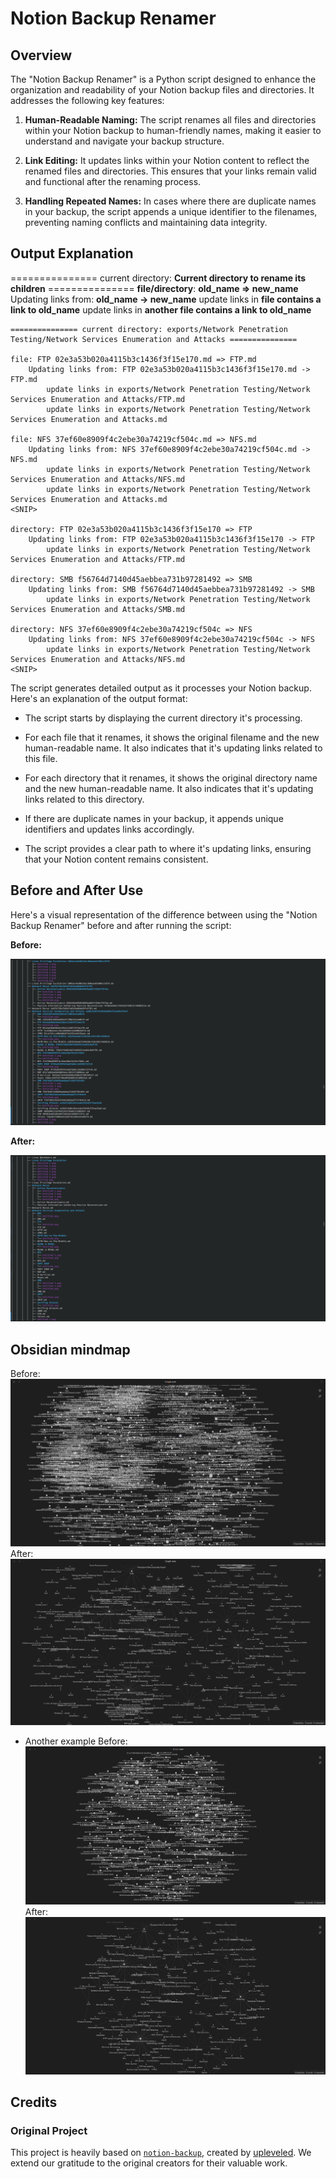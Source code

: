# Notion Backup Renamer

## Overview

The "Notion Backup Renamer" is a Python script designed to enhance the organization and readability of your Notion backup files and directories. It addresses the following key features:

1. **Human-Readable Naming:** The script renames all files and directories within your Notion backup to human-friendly names, making it easier to understand and navigate your backup structure.

2. **Link Editing:** It updates links within your Notion content to reflect the renamed files and directories. This ensures that your links remain valid and functional after the renaming process.

3. **Handling Repeated Names:** In cases where there are duplicate names in your backup, the script appends a unique identifier to the filenames, preventing naming conflicts and maintaining data integrity.

## Output Explanation

=============== current directory: **Current directory to rename its children** ===============
**file/directory**: **old_name => new_name**
  Updating links from: **old_name -> new_name**
    update links in **file contains a link to old_name**
    update links in **another file contains a link to old_name** 

```
=============== current directory: exports/Network Penetration Testing/Network Services Enumeration and Attacks ===============

file: FTP 02e3a53b020a4115b3c1436f3f15e170.md => FTP.md
	Updating links from: FTP 02e3a53b020a4115b3c1436f3f15e170.md -> FTP.md
		update links in exports/Network Penetration Testing/Network Services Enumeration and Attacks/FTP.md 
		update links in exports/Network Penetration Testing/Network Services Enumeration and Attacks.md 

file: NFS 37ef60e8909f4c2ebe30a74219cf504c.md => NFS.md
	Updating links from: NFS 37ef60e8909f4c2ebe30a74219cf504c.md -> NFS.md
		update links in exports/Network Penetration Testing/Network Services Enumeration and Attacks/NFS.md 
		update links in exports/Network Penetration Testing/Network Services Enumeration and Attacks.md 
<SNIP>

directory: FTP 02e3a53b020a4115b3c1436f3f15e170 => FTP
	Updating links from: FTP 02e3a53b020a4115b3c1436f3f15e170 -> FTP
		update links in exports/Network Penetration Testing/Network Services Enumeration and Attacks/FTP.md 

directory: SMB f56764d7140d45aebbea731b97281492 => SMB
	Updating links from: SMB f56764d7140d45aebbea731b97281492 -> SMB
		update links in exports/Network Penetration Testing/Network Services Enumeration and Attacks/SMB.md 

directory: NFS 37ef60e8909f4c2ebe30a74219cf504c => NFS
	Updating links from: NFS 37ef60e8909f4c2ebe30a74219cf504c -> NFS
		update links in exports/Network Penetration Testing/Network Services Enumeration and Attacks/NFS.md 
<SNIP>
```

The script generates detailed output as it processes your Notion backup. Here's an explanation of the output format:

- The script starts by displaying the current directory it's processing.

- For each file that it renames, it shows the original filename and the new human-readable name. It also indicates that it's updating links related to this file.

- For each directory that it renames, it shows the original directory name and the new human-readable name. It also indicates that it's updating links related to this directory.

- If there are duplicate names in your backup, it appends unique identifiers and updates links accordingly.

- The script provides a clear path to where it's updating links, ensuring that your Notion content remains consistent.

## Before and After Use

Here's a visual representation of the difference between using the "Notion Backup Renamer" before and after running the script:

**Before:**

![Before](images/before.png)

**After:**

![After](/images/after.png)

## Obsidian mindmap
Before: 
![before](images/graph-2-before.png)
After:
![after](images/graph-2-after.png)

- Another example 
Before: 
![before](images/graph-1-before.png)
After: 
![after](images/graph-1-after.png)

## Credits

### Original Project

This project is heavily based on [`notion-backup`](https://github.com/upleveled/notion-backup), created by [upleveled](https://github.com/upleveled). We extend our gratitude to the original creators for their valuable work.


